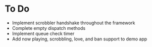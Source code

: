 To Do
=====
* Implement scrobbler handshake throughout the framework
* Complete empty dispatch methods
* Implement queue check timer
* Add now playing, scrobbling, love, and ban support to demo app